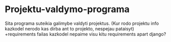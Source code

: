 # Projektu-valdymo-programa
Sita programa suteikia galimybe valdyti projektus.
(Kur rodo projektu info kazkodel nerodo kas dirba ant to projekto, nespejau pataisyt)
+requirements failas kazkodel nepaime visu kitu requirements apart django?

